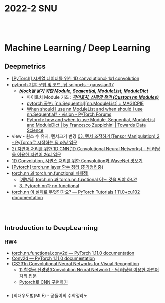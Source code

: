 2022-2 SNU
==========


 <br/><br/>


# Machine Learning / Deep Learning
## Deepmetrics
- [[PyTorch] 시계열 데이터를 위한 1D convolution과 1x1 convolution](https://sanghyu.tistory.com/24)
- [pytorch 기본 문법 및 코드, 팁 snippets - gaussian37](https://gaussian37.github.io/dl-pytorch-snippets/)
  - [___block을 쌓기 위한 Module, Sequential, ModuleList, ModuleDict___](https://gaussian37.github.io/dl-pytorch-snippets/#block%EC%9D%84-%EC%8C%93%EA%B8%B0-%EC%9C%84%ED%95%9C-module-sequential-modulelist-moduledict-1)
    - 파이토치 Module 기초 : [___파이토치, 신경망 정의 (Custom nn Modules)___](https://statisticsplaybook.tistory.com/13)
    - [pytorch 공부: [nn.Sequential][nn.ModuleList] :: MAGICPIE](https://michigusa-nlp.tistory.com/26)
    - [When should I use nn.ModuleList and when should I use nn.Sequential? - vision - PyTorch Forums](https://discuss.pytorch.org/t/when-should-i-use-nn-modulelist-and-when-should-i-use-nn-sequential/5463/6)
    - [Pytorch: how and when to use Module, Sequential, ModuleList and ModuleDict | by Francesco Zuppichini | Towards Data Science](https://towardsdatascience.com/pytorch-how-and-when-to-use-module-sequential-modulelist-and-moduledict-7a54597b5f17)
- view - 원소 수 유지, 텐서크기 변경 [03. 텐서 조작하기(Tensor Manipulation) 2 - PyTorch로 시작하는 딥 러닝 입문](https://wikidocs.net/52846)
- [2) 자연어 처리를 위한 1D CNN(1D Convolutional Neural Networks) - 딥 러닝을 이용한 자연어 처리 입문](https://wikidocs.net/80437)
- [1D Convolution, 시퀀스 처리를 위한 Convolution과 WaveNet 맛보기](https://velog.io/@changdaeoh/Convolutionforsequence)
- [[Pytorch] torch.nn layer 함수 정리 (추가정리중)](https://jaeyung1001.tistory.com/210)
- [torch.nn 과 torch.nn.functional 차이점!](https://cchhoo407.tistory.com/29)
  - [[개발팁] torch.nn 과 torch.nn.functional 어느 것을 써야 하나?](https://cvml.tistory.com/10)
  - [3. Pytorch nn과 nn.functional](https://dororongju.tistory.com/143)
- [torch.nn 이 실제로 무엇인가요? — PyTorch Tutorials 1.11.0+cu102 documentation](https://tutorials.pytorch.kr/beginner/nn_tutorial.html)


 <br/><br/>
 
## Introduction to DeepLearning 
### HW4
- [torch.nn.functional.conv2d — PyTorch 1.11.0 documentation](https://pytorch.org/docs/stable/generated/torch.nn.functional.conv2d.html)
- [Conv2d — PyTorch 1.11.0 documentation](https://pytorch.org/docs/stable/generated/torch.nn.Conv2d.html#torch.nn.Conv2d)
- [CS231n Convolutional Neural Networks for Visual Recognition](https://cs231n.github.io/convolutional-networks/)
  - [1) 합성곱 신경망(Convolution Neural Network) - 딥 러닝을 이용한 자연어 처리 입문](https://wikidocs.net/64066)
  - [Pytorch로 CNN 구현하기](https://justkode.kr/deep-learning/pytorch-cnn)



###
- [최대우도법(MLE) - 공돌이의 수학정리노